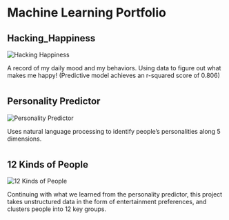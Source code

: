 # Machine Learning Portfolio

## Hacking_Happiness

![Hacking Happiness](https://i0.wp.com/databrain.org/wp-content/uploads/2017/01/happy.png?resize=768%2C447)

A record of my daily mood and my behaviors. Using data to figure out what makes me happy! (Predictive model achieves an r-squared score of 0.806)
 
 
# 

## Personality Predictor

![Personality Predictor](https://i1.wp.com/databrain.org/wp-content/uploads/2017/01/extraverts-1.png?w=618)

Uses natural language processing to identify people’s personalities along 5 dimensions.
 
# 
 
## 12 Kinds of People

![12 Kinds of People](https://i1.wp.com/databrain.org/wp-content/uploads/2017/01/Clusters.png?resize=1024%2C487)

Continuing with what we learned from the personality predictor, this project takes unstructured data in the form of entertainment preferences, and clusters people into 12 key groups.
